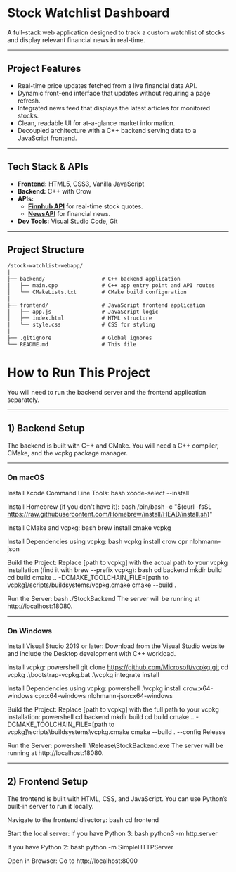 # Stock Watchlist Dashboard

A full-stack web application designed to track a custom watchlist of stocks and display relevant financial news in real-time.

---

## Project Features

- Real-time price updates fetched from a live financial data API.
- Dynamic front-end interface that updates without requiring a page refresh.
- Integrated news feed that displays the latest articles for monitored stocks.
- Clean, readable UI for at-a-glance market information.
- Decoupled architecture with a C++ backend serving data to a JavaScript frontend.

---

## Tech Stack & APIs

- **Frontend:** HTML5, CSS3, Vanilla JavaScript  
- **Backend:** C++ with Crow  
- **APIs:**
  - **[Finnhub API](https://finnhub.io/)** for real-time stock quotes.
  - **[NewsAPI](https://newsapi.org/)** for financial news.
- **Dev Tools:** Visual Studio Code, Git

---

## Project Structure

```txt
/stock-watchlist-webapp/
│
├── backend/                  # C++ backend application
│   ├── main.cpp              # C++ app entry point and API routes
│   └── CMakeLists.txt        # CMake build configuration
│
├── frontend/                 # JavaScript frontend application
│   ├── app.js                # JavaScript logic
│   ├── index.html            # HTML structure
│   └── style.css             # CSS for styling
│
├── .gitignore                # Global ignores
└── README.md                 # This file

```
# How to Run This Project

You will need to run the backend server and the frontend application separately.

---

## 1) Backend Setup

The backend is built with C++ and CMake.
You will need a C++ compiler, CMake, and the vcpkg package manager.

---

### On macOS

Install Xcode Command Line Tools:
bash
xcode-select --install

Install Homebrew (if you don't have it):
bash
/bin/bash -c "$(curl -fsSL https://raw.githubusercontent.com/Homebrew/install/HEAD/install.sh)"

Install CMake and vcpkg:
bash
brew install cmake vcpkg

Install Dependencies using vcpkg:
bash
vcpkg install crow cpr nlohmann-json

Build the Project:
Replace [path to vcpkg] with the actual path to your vcpkg installation (find it with brew --prefix vcpkg):
bash
cd backend
mkdir build
cd build
cmake .. -DCMAKE_TOOLCHAIN_FILE=[path to vcpkg]/scripts/buildsystems/vcpkg.cmake
cmake --build .

Run the Server:
bash
./StockBackend
The server will be running at http://localhost:18080.

---

### On Windows

Install Visual Studio 2019 or later:
Download from the Visual Studio website and include the Desktop development with C++ workload.

Install vcpkg:
powershell
git clone https://github.com/Microsoft/vcpkg.git
cd vcpkg
.\bootstrap-vcpkg.bat
.\vcpkg integrate install

Install Dependencies using vcpkg:
powershell
.\vcpkg install crow:x64-windows cpr:x64-windows nlohmann-json:x64-windows

Build the Project:
Replace [path to vcpkg] with the full path to your vcpkg installation:
powershell
cd backend
mkdir build
cd build
cmake .. -DCMAKE_TOOLCHAIN_FILE=[path to vcpkg]\scripts\buildsystems\vcpkg.cmake
cmake --build . --config Release

Run the Server:
powershell
.\Release\StockBackend.exe
The server will be running at http://localhost:18080.

---

## 2) Frontend Setup

The frontend is built with HTML, CSS, and JavaScript.
You can use Python’s built-in server to run it locally.

Navigate to the frontend directory:
bash
cd frontend

Start the local server:
If you have Python 3:
bash
python3 -m http.server

If you have Python 2:
bash
python -m SimpleHTTPServer

Open in Browser:
Go to http://localhost:8000
```

